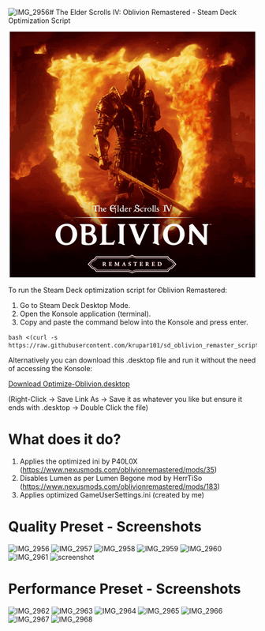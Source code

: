 ![IMG_2956](https://github.com/user-attachments/assets/a3d7e5d3-c725-4985-b0b8-4dc31a5f315f)# The Elder Scrolls IV: Oblivion Remastered - Steam Deck Optimization Script

<p align="center">
  <img src="https://github.com/krupar101/sd_oblivion_remaster_scripts/blob/main/oblivion-remastered.gif" alt="Folondeck" />
</p>


To run the Steam Deck optimization script for Oblivion Remastered:
1. Go to Steam Deck Desktop Mode.
2. Open the Konsole application (terminal).
3. Copy and paste the command below into the Konsole and press enter.

```
bash <(curl -s https://raw.githubusercontent.com/krupar101/sd_oblivion_remaster_scripts/refs/heads/main/optimize_oblivion_remastered_for_steam_deck.sh)
```

Alternatively you can download this .desktop file and run it without the need of accessing the Konsole: 

[Download Optimize-Oblivion.desktop](https://raw.githubusercontent.com/krupar101/sd_oblivion_remaster_scripts/refs/heads/main/Optimize-Oblivion.desktop)

(Right-Click -> Save Link As -> Save it as whatever you like but ensure it ends with .desktop -> Double Click the file) 

# What does it do?

1. Applies the optimized ini by P40L0X (https://www.nexusmods.com/oblivionremastered/mods/35)
2. Disables Lumen as per Lumen Begone mod by HerrTiSo (https://www.nexusmods.com/oblivionremastered/mods/183)
3. Applies optimized GameUserSettings.ini (created by me)

# Quality Preset - Screenshots

![IMG_2956](https://github.com/user-attachments/assets/383db1ed-e0fe-44eb-be13-5f812b36a1fe)
![IMG_2957](https://github.com/user-attachments/assets/d877432e-a391-47f1-9813-6f8087bd9426)
![IMG_2958](https://github.com/user-attachments/assets/23ec4a45-8346-4822-b0f5-f04ea3e11101)
![IMG_2959](https://github.com/user-attachments/assets/07fed2a0-da9f-4509-84bb-8d1751d5d855)
![IMG_2960](https://github.com/user-attachments/assets/9a7e9ed0-e9dc-467a-ad6d-af973f75d6b9)
![IMG_2961](https://github.com/user-attachments/assets/d373aab7-0ef1-4965-8e00-ca75b75da6ce)
![screenshot](https://github.com/user-attachments/assets/782839ef-d2b7-4bd1-bc87-4c969e582a81)

# Performance Preset - Screenshots

![IMG_2962](https://github.com/user-attachments/assets/73556919-1ec0-41ae-9295-b8d45f58894f)
![IMG_2963](https://github.com/user-attachments/assets/576ffd95-561c-48cc-8c58-6c3b93bc4611)
![IMG_2964](https://github.com/user-attachments/assets/820f3391-046e-4687-b11c-b5575f54b55b)
![IMG_2965](https://github.com/user-attachments/assets/35e56a2e-cc8f-47a5-8b24-49c58b714df2)
![IMG_2966](https://github.com/user-attachments/assets/62ff46ce-e757-481e-bfd5-3f96e93c82cc)
![IMG_2967](https://github.com/user-attachments/assets/a8a93374-62af-4246-a7db-ab95b5a563e8)
![IMG_2968](https://github.com/user-attachments/assets/561b67c1-940e-4035-b6b9-9b31e1aee12e)











